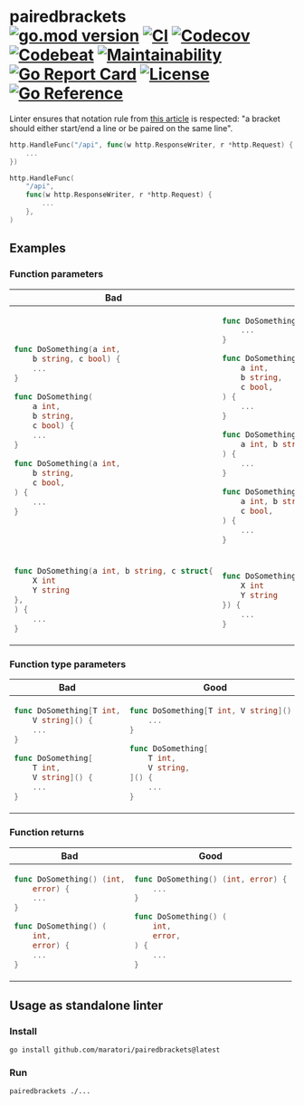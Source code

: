 # pairedbrackets <br> [![go.mod version][go-img]][go-url] [![CI][ci-img]][ci-url] [![Codecov][codecov-img]][codecov-url] [![Codebeat][codebeat-img]][codebeat-url] [![Maintainability][codeclimate-img]][codeclimate-url] [![Go Report Card][goreportcard-img]][goreportcard-url] [![License][license-img]][license-url] [![Go Reference][godoc-img]][godoc-url]

Linter ensures that notation rule from [this article](https://www.yegor256.com/2014/10/23/paired-brackets-notation.html) is respected:
"a bracket should either start/end a line or be paired on the same line".

```go
http.HandleFunc("/api", func(w http.ResponseWriter, r *http.Request) {
	...
})
```
```go
http.HandleFunc(
	"/api",
	func(w http.ResponseWriter, r *http.Request) {
		...
	},
)
```

## Examples

### Function parameters

<table>
<thead><tr><th>Bad</th><th>Good</th></tr></thead>
<tbody>
<tr><td>

```go
func DoSomething(a int,
	b string, c bool) {
	...
}
```
```go
func DoSomething(
	a int,
	b string,
	c bool) {
	...
}
```
```go
func DoSomething(a int,
	b string,
	c bool,
) {
	...
}
```

</td><td>

```go
func DoSomething(a int, b string, c bool) {
	...
}
```
```go
func DoSomething(
	a int,
	b string,
	c bool,
) {
	...
}
```
```go
func DoSomething(
	a int, b string, c bool,
) {
	...
}
```
```go
func DoSomething(
	a int, b string,
	c bool,
) {
	...
}
```

</td></tr>

<tr><td>

```go
func DoSomething(a int, b string, c struct{
	X int
	Y string
},
) {
	...
}
```

</td><td>

```go
func DoSomething(a int, b string, c struct{
	X int
	Y string
}) {
	...
}
```

</td></tr>
</tbody></table>

### Function type parameters

<table>
<thead><tr><th>Bad</th><th>Good</th></tr></thead>
<tbody>
<tr><td>

```go
func DoSomething[T int,
	V string]() {
	...
}
```
```go
func DoSomething[
	T int,
	V string]() {
	...
}
```

</td><td>

```go
func DoSomething[T int, V string]() {
	...
}
```
```go
func DoSomething[
	T int,
	V string,
]() {
	...
}
```

</td></tr>
</tbody></table>

### Function returns

<table>
<thead><tr><th>Bad</th><th>Good</th></tr></thead>
<tbody>
<tr><td>

```go
func DoSomething() (int,
	error) {
	...
}
```

```go
func DoSomething() (
	int,
	error) {
	...
}
```

</td><td>

```go
func DoSomething() (int, error) {
	...
}
```
```go
func DoSomething() (
	int,
	error,
) {
	...
}
```

</td></tr>
</tbody></table>


## Usage as standalone linter

### Install

```shell
go install github.com/maratori/pairedbrackets@latest
```

### Run

```shell
pairedbrackets ./...
```


[go-img]: https://img.shields.io/github/go-mod/go-version/maratori/pairedbrackets
[go-url]: /go.mod
[ci-img]: https://github.com/maratori/pairedbrackets/actions/workflows/ci.yml/badge.svg
[ci-url]: https://github.com/maratori/pairedbrackets/actions/workflows/ci.yml
[codecov-img]: https://codecov.io/gh/maratori/pairedbrackets/branch/main/graph/badge.svg?token=EGSPoXDeXP
[codecov-url]: https://codecov.io/gh/maratori/pairedbrackets
[codebeat-img]: https://codebeat.co/badges/650fdbf0-cad2-4533-979e-ee0e0f74edb8
[codebeat-url]: https://codebeat.co/projects/github-com-maratori-pairedbrackets-main
[codeclimate-img]: https://api.codeclimate.com/v1/badges/18392fd0a0ac261df437/maintainability
[codeclimate-url]: https://codeclimate.com/github/maratori/pairedbrackets/maintainability
[goreportcard-img]: https://goreportcard.com/badge/github.com/maratori/pairedbrackets
[goreportcard-url]: https://goreportcard.com/report/github.com/maratori/pairedbrackets
[license-img]: https://img.shields.io/github/license/maratori/pairedbrackets.svg
[license-url]: /LICENSE
[godoc-img]: https://pkg.go.dev/badge/github.com/maratori/pairedbrackets.svg
[godoc-url]: https://pkg.go.dev/github.com/maratori/pairedbrackets
